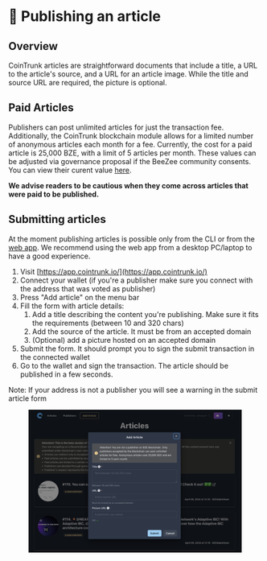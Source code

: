 # 📰 Publishing an article

## Overview

CoinTrunk articles are straightforward documents that include a title, a URL to the article's source, and a URL for an article image. While the title and source URL are required, the picture is optional.&#x20;

## Paid Articles

Publishers can post unlimited articles for just the transaction fee. Additionally, the CoinTrunk blockchain module allows for a limited number of anonymous articles each month for a fee. Currently, the cost for a paid article is 25,000 BZE, with a limit of 5 articles per month. These values can be adjusted via governance proposal if the BeeZee community consents. You can view their curent value [here](https://rest.getbze.com/bze/cointrunk/v1/params).

**We advise readers to be cautious when they come across articles that were paid to be published.**

## Submitting articles

At the moment publishing articles is possible only from the CLI or from the [web app](https://app.cointrunk.io/?page=1). We recommend using the web app from a desktop PC/laptop to have a good experience.&#x20;

1. Visit [https://app.cointrunk.io/](https://app.cointrunk.io/)
2. Connect your wallet (if you're a publisher make sure you connect with the address that was voted as publisher)
3. Press "Add article" on the menu bar
4. Fill the form with article details:&#x20;
   1. Add a title describing the content you're publishing. Make sure it fits the requirements (between 10 and 320 chars)
   2. Add the source of the article. It must be from an accepted domain
   3. (Optional) add a picture hosted on an accepted domain
5. Submit the form. It should prompt you to sign the submit transaction in the connected wallet
6. Go to the wallet and sign the transaction. The article should be published in a few seconds.

Note: If your address is not a publisher you will see a warning in the submit article form

<figure><img src="../.gitbook/assets/Screenshot 2024-04-11 at 01.44.13.png" alt=""><figcaption></figcaption></figure>
